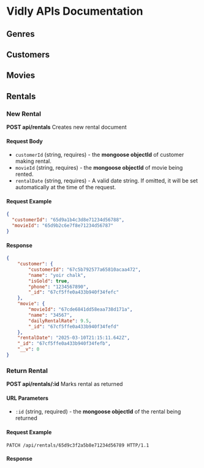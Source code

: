 # Vidly APIs Documentation

## Genres

## Customers

## Movies

## Rentals

### New Rental
**POST api/rentals**
Creates new rental document
#### Request Body
- `customerId` (string, requires) - the **mongoose objectId** of customer making rental.
- `movieId` (string, requires) - the **mongoose objectId** of movie being rented.
- `rentalDate` (string, requires) - A valid date string. If omitted, it will be set automatically at the time of the request.
#### Request Example
``` json
{
  "customerId": "65d9a1b4c3d8e71234d56788",
  "movieId": "65d9b2c6e7f8e71234d56787"
}
```

#### Response
``` json
{
	"customer": {
		"customerId": "67c5b792577a65810acaa472",
		"name": "yoir chalk",
		"isGold": true,
		"phone": "1234567890",
		"_id": "67cf5ffe0a433b940f34fefc"
	},
	"movie": {
		"movieId": "67cde6841dd58eaa738d171a",
		"name": "34567",
		"dailyRentalRate": 9.5,
		"_id": "67cf5ffe0a433b940f34fefd"
	},
	"rentalDate": "2025-03-10T21:15:11.642Z",
	"_id": "67cf5ffe0a433b940f34fefb",
	"__v": 0
}
```


### Return Rental
**POST api/rentals/:id**
Marks rental as returned
#### URL Parameters
- `:id` (string, required) - the **mongoose objectId** of the rental being returned
#### Request Example
``` http
PATCH /api/rentals/65d9c3f2a5b8e71234d56789 HTTP/1.1
```
    
#### Response 